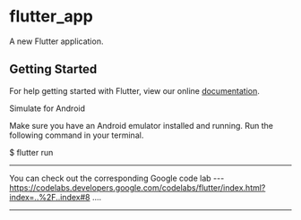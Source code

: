 # flutter_app

A new Flutter application.

## Getting Started

For help getting started with Flutter, view our online
[documentation](https://flutter.io/).




Simulate for Android

Make sure you have an Android emulator installed and running.
Run the following command in your terminal.

$ flutter run



***************************************************************************************************************************
You can check out the corresponding Google code lab ---  https://codelabs.developers.google.com/codelabs/flutter/index.html?index=..%2F..index#8 ....
***************************************************************************************************************************

